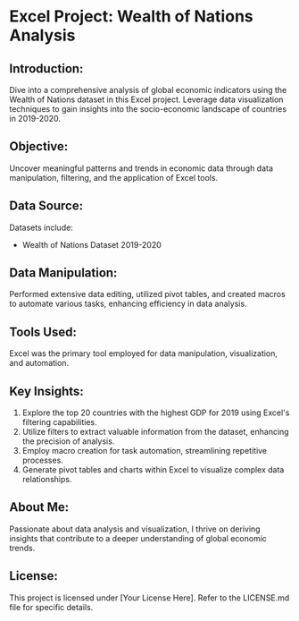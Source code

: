 # Excel Project: Wealth of Nations Analysis

## Introduction:
Dive into a comprehensive analysis of global economic indicators using the Wealth of Nations dataset in this Excel project. Leverage data visualization techniques to gain insights into the socio-economic landscape of countries in 2019-2020.

## Objective:
Uncover meaningful patterns and trends in economic data through data manipulation, filtering, and the application of Excel tools.

## Data Source:
Datasets include:
- Wealth of Nations Dataset 2019-2020

## Data Manipulation:
Performed extensive data editing, utilized pivot tables, and created macros to automate various tasks, enhancing efficiency in data analysis.

## Tools Used:
Excel was the primary tool employed for data manipulation, visualization, and automation.

## Key Insights:
1. Explore the top 20 countries with the highest GDP for 2019 using Excel's filtering capabilities.
2. Utilize filters to extract valuable information from the dataset, enhancing the precision of analysis.
3. Employ macro creation for task automation, streamlining repetitive processes.
4. Generate pivot tables and charts within Excel to visualize complex data relationships.

## About Me:
Passionate about data analysis and visualization, I thrive on deriving insights that contribute to a deeper understanding of global economic trends.

## License:
This project is licensed under [Your License Here]. Refer to the LICENSE.md file for specific details.
